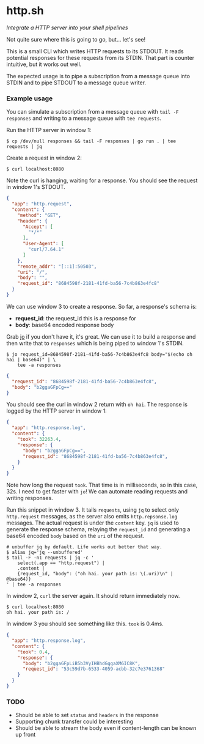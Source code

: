 # http.sh

*Integrate a HTTP server into your shell pipelines*

Not quite sure where this is going to go, but... let's see!

This is a small CLI which writes HTTP requests to its STDOUT. It reads
potential responses for these requests from its STDIN. That part is counter
intuitive, but it works out well.

The expected usage is to pipe a subscription from a message queue into STDIN
and to pipe STDOUT to a message queue writer.

### Example usage

You can simulate a subscription from a message queue with `tail -F responses` and
writing to a message queue with `tee requests`.

Run the HTTP server in window 1:

```
$ cp /dev/null responses && tail -F responses | go run . | tee requests | jq
```

Create a request in window 2:

```
$ curl localhost:8080
```

Note the curl is hanging, waiting for a response. You should see the request
in window 1's STDOUT.

```json
{
  "app": "http.request",
  "content": {
    "method": "GET",
    "header": {
      "Accept": [
        "*/*"
      ],
      "User-Agent": [
        "curl/7.64.1"
      ]
    },
    "remote_addr": "[::1]:50503",
    "uri": "/",
    "body": "",
    "request_id": "8684598f-2181-41fd-ba56-7c4b863e4fc8"
  }
}
```

We can use window 3 to create a response. So far, a response's schema is:

- **request_id**: the request_id this is a response for
- **body**: base64 encoded response body

Grab [jo](https://github.com/jpmens/jo) if you don't have it, it's great. We
can use it to build a response and then write that to `responses` which is
being piped to window 1's STDIN.

```
$ jo request_id=8684598f-2181-41fd-ba56-7c4b863e4fc8 body="$(echo oh hai | base64)" | \
    tee -a responses
```

```json
{
  "request_id": "8684598f-2181-41fd-ba56-7c4b863e4fc8",
  "body": "b2ggaGFpCg=="
}
```

You should see the curl in window 2 return with `oh hai`. The response is logged by the HTTP server in window 1:

```json
{
  "app": "http.response.log",
  "content": {
    "took": 32263.4,
    "response": {
      "body": "b2ggaGFpCg==",
      "request_id": "8684598f-2181-41fd-ba56-7c4b863e4fc8",
    }
  }
}
```

Note how long the request `took`. That time is in milliseconds, so in this
case, 32s. I need to get faster with `jo`!  We can automate reading requests
and writing responses.

Run this snippet in window 3. It tails `requests`, using `jq` to select only
`http.request` messages, as the server also emits `http.repsonse.log` messages.
The actual request is under the `content` key.  `jq` is used to generate the
response schema, relaying the `request_id` and generating a base64 encoded
`body` based on the `uri` of the request.

```
# unbuffer jq by default. Life works out better that way.
$ alias jq='jq --unbuffered'
$ tail -F -n1 requests | jq -c '
    select(.app == "http.request") |
    .content |
    {request_id, "body": ("oh hai. your path is: \(.uri)\n" | @base64)}
' | tee -a responses
```

In window 2, `curl` the server again. It should return immediately now.

```
$ curl localhost:8080
oh hai. your path is: /
```

In window 3 you should see something like this. `took` is 0.4ms.

```json
{
  "app": "http.response.log",
  "content": {
    "took": 0.4,
    "response": {
      "body": "b2ggaGFpLiB5b3VyIHBhdGggaXM6IC8K",
      "request_id": "53c59d7b-6533-4059-acbb-32c7e3761368"
    }
  }
}
```

### TODO

- Should be able to set `status` and `headers` in the response
- Supporting chunk transfer could be interesting
- Should be able to stream the body even if content-length can be known up front


